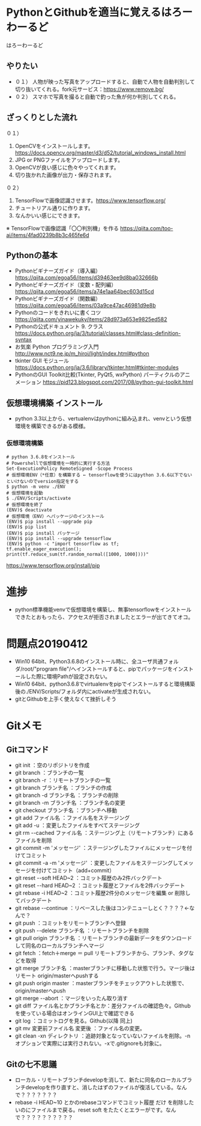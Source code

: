 # PythonとGithubを適当に覚えるはろーわーるど
はろーわーるど

## やりたい
- ０１） 人物が映った写真をアップロードすると、自動で人物を自動判別して切り抜いてくれる。fork元サービス：https://www.remove.bg/
- ０２） スマホで写真を撮ると自動で釣った魚が何か判別してくれる。

## ざっくりとした流れ
０１）
1. OpenCVをインストールします。https://docs.opencv.org/master/d3/d52/tutorial_windows_install.html
1. JPG or PNGファイルをアップロードします。
1. OpenCVが良い感じに色々やってくれます。
1. 切り抜かれた画像が出力・保存されます。

０２）
1. TensorFlowで画像認識させます。https://www.tensorflow.org/
1. チュートリアル通りに作ります。
1. なんかいい感じにできます。

※ TensorFlowで画像認識「〇〇判別機」を作る
https://qiita.com/too-ai/items/4fad0239b8b3c465fe6d

## Pythonの基本
- Pythonビギナーズガイド（導入編）
https://qiita.com/egoa56/items/d39463ee9d8ba032666b
- Pythonビギナーズガイド（変数・配列編）
https://qiita.com/egoa56/items/a74e1aa64bec603d15cd
- Pythonビギナーズガイド（関数編）
https://qiita.com/egoa56/items/03a9ce47ac46981d9e8b
- Pythonのコードをきれいに書くコツ
https://qiita.com/yinawekuky/items/28d973a653e9825ed582
- Pythonの公式ドキュメント 9. クラス
https://docs.python.org/ja/3/tutorial/classes.html#class-definition-syntax
- お気楽 Python プログラミング入門
http://www.nct9.ne.jp/m_hiroi/light/index.html#python
- tkinter GUI モジュール
https://docs.python.org/ja/3.6/library/tkinter.html#tkinter-modules
- PythonのGUI Toolkit比較(Tkinter, PyQt5, wxPython) パーティクルのアニメーション
https://pid123.blogspot.com/2017/08/python-gui-toolkit.html

## 仮想環境構築 インストール
- python 3.3以上から、vertualenvはpythonに組み込まれ、venvという仮想環境を構築できるがある模様。

### 仮想環境構築
    # python 3.6.8をインストール
    # Powershellで仮想環境を一時的に実行する方法
    Set-ExecutionPolicy RemoteSigned -Scope Process
    # 仮想環境ENV（*任意）を構築する ← tensorflowを使うにはpython 3.6.6以下でないといけないのでversion指定をする
    $ python -m venv ./ENV
    # 仮想環境を起動
    $ ./ENV/Scripts/activate
    # 仮想環境を終了
    (ENV)$ deactivate
    # 仮想環境（ENV）へパッケージのインストール
    (ENV)$ pip install --upgrade pip
    (ENV)$ pip list
    (ENV)$ pip install パッケージ
    (ENV)$ pip install --upgrade tensorflow
    (ENV)$ python -c "import tensorflow as tf; tf.enable_eager_execution(); print(tf.reduce_sum(tf.random_normal([1000, 1000])))"

https://www.tensorflow.org/install/pip

# 進捗
- python標準機能venvで仮想環境を構築し、無事tensorflowをインストールできたとおもったら、アクセスが拒否されましたとエラーが出てきてオコ。

# 問題点20190412
- Win10 64bit、Python3.6.8のインストール時に、全ユーザ共通フォルダ/root/"program file"/へインストールすると、pipでパッケージをインストールした際に環境Pathが設定されない。
- Win10 64bit、python3.6.8でvirtualenvをpipでインストールすると環境構築後の./ENV/Scripts/フォルダ内にactivateが生成されない。
- gitとGithubを上手く使えなくて挫折しそう

# Gitメモ
## Gitコマンド
- git init                      ：空のリポジトリを作成
- git branch                    ：ブランチの一覧
- git branch -r                 ：リモートブランチの一覧
- git branch ブランチ名          ：ブランチの作成
- git branch -d ブランチ名       ：ブランチの削除
- git branch -m ブランチ名       ：ブランチ名の変更
- git checkout ブランチ名        ：ブランチへ移動
- git add ファイル名             ：ファイル名をステージング
- git add -u                    ：変更したファイルをすべてステージング
- git rm --cached ファイル名     ：ステージング上（リモートブランチ）にあるファイルを削除
- git commit -m 'メッセージ'     ：ステージングしたファイルにメッセージを付けてコミット
- git commit -a -m 'メッセージ'  ：変更したファイルをステージングしてメッセージを付けてコミット（add+commit）
- git reset --soft HEAD~2       ：コミット履歴のみ2件バックデート
- git reset --hard HEAD~2       ：コミット履歴とファイルを2件バックデート
- git rebase -i HEAD~2          ：コミット履歴2件分のメッセージを編集 or 削除してバックデート
- git rebase --continue         ：リベースした後はコンテニューしとく？？？？←なんで？
- git push                      ：コミットをリモートブランチへ登録
- git push --delete ブランチ名   ：リモートブランチを削除
- git pull origin ブランチ名     ：リモートブランチの最新データをダウンロードして同名のローカルブランチへマージ
- git fetch                     ：fetch＋merge ＝ pull リモートブランチから、ブランチ、タグなどを取得
- git merge ブランチ名           ：masterブランチに移動した状態で行う。マージ後はリモート origin/masterへpushする
- git push origin master        ：masterブランチをチェックアウトした状態で、origin/masterへpush
- git merge --abort             ：マージをいったん取り消す
- git diff ファイル名とかブランチ名とか：差分ファイルの確認色々。Githubを使っている場合はオンラインGUI上で確認できる
- git log                       ：コミットログを見る。Github(以降 同上)
- git mv 変更前ファイル名 変更後  ：ファイル名の変更。
- git clean -xn ディレクトリ     ：追跡対象となっていないファイルを削除。-nオプションで実際には実行されない。-xで.gitignoreも対象に。

## Gitの七不思議
- ローカル・リモートブランチdevelopを消して、新たに同名のローカルブランチdevelopを作り直すと、消したはずのファイルが復活している。なんで？？？？？？？
- rebase -i HEAD~10 とかのrebaseコマンドでコミット履歴 だけ を削除したいのにファイルまで戻る。reset soft をたたくとエラーがです。なんで？？？？？？？？？？

